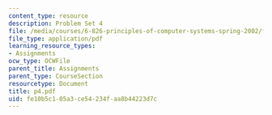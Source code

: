 ```yaml
---
content_type: resource
description: Problem Set 4
file: /media/courses/6-826-principles-of-computer-systems-spring-2002/fe10b5c105a3ce54234faa8b44223d7c_p4.pdf
file_type: application/pdf
learning_resource_types:
- Assignments
ocw_type: OCWFile
parent_title: Assignments
parent_type: CourseSection
resourcetype: Document
title: p4.pdf
uid: fe10b5c1-05a3-ce54-234f-aa8b44223d7c
---
```

